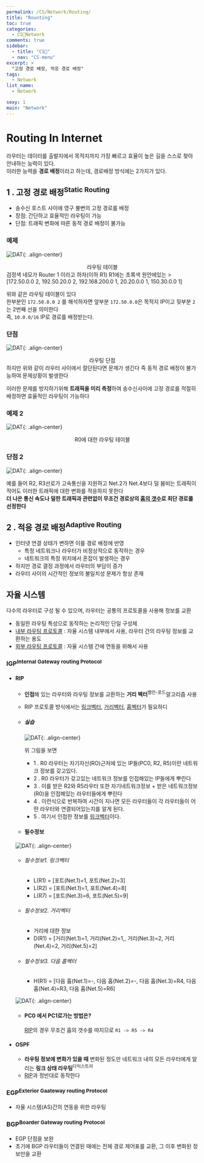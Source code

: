 ```yaml
---
permalink: /CS/Network/Routing/
title: "Rounting"
toc: true
categories:
  - CS🐰Network
comments: true
sidebar:
  - title: "CS🐰"
  - nav: "CS-menu"
excerpt: >
  "고정 경로 배정, 적응 경로 배정"
tags:
  - Network
list_name:
  - Network

sexy: 1
main: "Network"
---
```


# Routing In Internet 
라우터는 데이터를 출발지에서 목적지까지 가장 빠르고 효율이 높은 길을 스스로 찾아 안내하는 능력이 있다.  
이러한 능력을 **경로 배정**이라고 하는데, 경로배정 방식에는 2가지가 있다.

## 1 . 고정 경로 배정<sup>Static Routing</sup>
- 송수신 호스트 사이에 영구 불변의 고정 경로를 배정
- 장점: 간단하고 효율적인 라우팅이 가능
- 단점: 트래픽 변화에 따른 동적 경로 배정이 불가능


### 예제
![DAT]({{site.baseurl}}/assets/images/CS/Routing1.png){: .align-center}
<figcaption align="center">라우팅 테이블</figcaption>
검정색 네모가 Router 1 이라고 하자(이하 R1)  
R1에는 초록색 원안에있는 
> [172.50.0.0 2, 192.50.20.0 2, 192.168.200.0 1, 20.20.0.0 1, 150.30.0.0 1]


위와 같은 라우팅 테이블이 있다  
한부분인 `172.50.0.0 2` 를 해석하자면 앞부분 `172.50.0.0`은 목적지 IP이고 뒷부분 `2`는 2번째 선을 의미한다  
즉, `10.0.0/16` IP로 경로를 배정받는다.  

### 단점
![DAT]({{site.baseurl}}/assets/images/CS/Routing2.png){: .align-center}
<figcaption align="center">라우팅 단점</figcaption>
하지만 위와 같이 라우터 사이에서 절단된다면 문제가 생긴다  
즉 동적 경로 배정이 불가능하여 문제상황이 발생한다  

이러한 문제를 방지하기위해 **트래픽을 미리 측정**하여 송수신사이에 고정 경로를 적절히 배정하면 효율적인 라우팅이 가능하다


### 예제 2
![DAT]({{site.baseurl}}/assets/images/CS/Routing3.png){: .align-center}
<figcaption align="center">R0에 대한 라우팅 테이블</figcaption>


### 단점 2
![DAT]({{site.baseurl}}/assets/images/CS/Routing4.png){: .align-center}

예를 들어 R2, R3선로가 고속통신을 지원하고 Net.2가 Net.4보다 덜 붐비는 트래픽이 적어도 이러한 트래픽에 대한 변화를 적응하지 못한다  
**더 나은 통신 속도나 덜한 트래픽과 관련없이 무조건 경로상의 <ins>홉의 갯수</ins>로 최단 경로를 선정한다**


## 2 . 적응 경로 배정<sup>Adaptive Routing</sup>
- 인터넷 연결 상태가 변하면 이를 경로 배정에 반영
  - 특정 네트워크나 라우터가 비정상적으로 동작하는 경우
  - 네트워크의 특정 위치에서 혼잡이 발생하는 경우
- 하지만 경로 결정 과정에서 라우터의 부담이 증가
- 라우터 사이의 시간적인 정보의 불일치성 문제가 항상 존재


## 자율 시스템
다수의 라우터로 구성 될 수 있으며, 라우터는 공통의 프로토콜을 사용해 정보를 교환

- 동일한 라우팅 특성으로 동작하는 논리적인 단일 구성체
- [내부 라우팅 프로토콜](#igpinternal-gateway-routing-protocol) : 자율 시스템 내부에서 사용, 라우터 간의 라우팅 정보를 교환하는 용도
- [외부 라우팅 프로토콜](#egpexterior-gaateway-routing-protocol) : 자율 시스템 간에 연동을 위해서 사용


### IGP<sup>Internal Gateway routing Protocol</sup>
- #### RIP
  - **인접**해 있는 라우터와 라우팅 정보를 교환하는 **거리 벡터**<sup>벨만-포드</sup>알고리즘 사용
  - RIP 프로토콜 방식에서는 [링크벡터](#필수정보1-링크벡터), [거리벡터](#필수정보2-거리벡터), [홉벡터](#필수정보3-다음-홉벡터)가 필요하디

  - ##### 실습
    ![DAT]({{site.baseurl}}/assets/images/CS/IGP.png){: .align-center}

    위 그림을 보면 
    - 1 . R0 라우터는 자기자신(RO)근처에 있는 IP들(PC0, R2, R5)이란 네트워크 정보를 갖고있다. 
    - 2 . R0 라우터가 갖고있는 네트워크 정보를 인접해있는 IP들에게 뿌린다
    - 3 . 이를 받은 R2와 R5라우터 또한 자기네트워크정보 + 받은 네트워크정보(R0)을 인접해있는 라우터들에게 뿌린다
    - 4 . 이런식으로 반복하여 시간이 지나면 모든 라우터들이 각 라우터들이 어떤 라우터와 연결되어있는지를 알게 된다.
    - 5 . 여기서 인접한 정보를 [링크벡터](#필수정보1-링크벡터)이다.
  - #### 필수정보
  ![DAT]({{site.baseurl}}/assets/images/CS/RIP.png){: .align-center}
    - ###### 필수정보1. 링크벡터
      - L(R1) = [포트(Net.1)=1, 포트(Net.2)=3]
      - L(R2) = [포트(Net.1)=1, 포트(Net.4)=8]
      - L(R7) = [포트(Net.3)=6, 포트(Net.5)=9]
    - ###### 필수정보2. 거리벡터
      - 거리에 대한 정보
      - D(R1) = [거리(Net.1)=1, 거리(Net.2)=1,, 거리(Net.3)=2, 거리(Net.4)=2, 거리(Net.5)=2]
    - ###### 필수정보3. 다음 홉벡터
      - H(R1) = [다음 홉(Net.1)=-, 다음 홉(Net.2)=-, 다음 홉(Net.3)=R4, 다음 홉(Net.4)=R3, 다음 홉(Net.5)=R6]

  ![DAT]({{site.baseurl}}/assets/images/CS/IGP.png){: .align-center}
    - #### PC0 에서 PC1로가는 방법은?
      [RIP](#rip)의 경우 무조건 홉의 갯수를 따지므로 `R1 -> R5 -> R4`  

- #### OSPF
  - **라우팅 정보에 변화가 있을 때** 변화된 정도만 네트워크 내의 모든 라우터에게 알리는 **링크 상태 라우팅**<sup>다익스트라</sup>
  - [RIP](#rip)과 정반대로 동작한다





### EGP<sup>Exterior Gaateway routing Protocol</sup>
- 자율 시스템(AS)간의 연동을 위한 라우팅

### BGP<sup>Boarder Gateway routing Protocol</sup>
- EGP 단점을 보완
- 초기에 BGP 라우터들이 연결된 때에는 전체 경로 제어표를 교환, 그 이후 변화된 정보만을 교환

